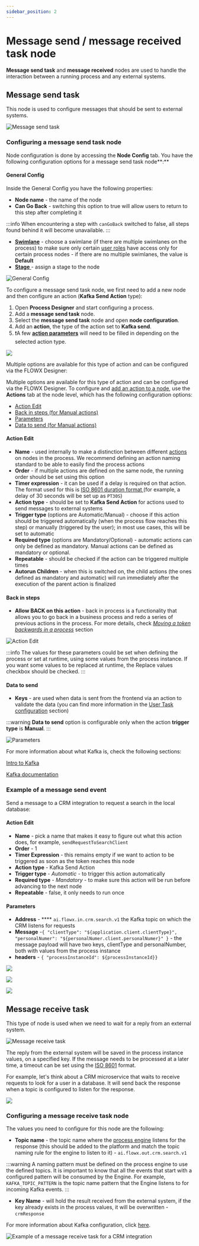 ```yaml
---
sidebar_position: 2
---
```

# Message send / message received task node

**Message send task** and **message received** nodes are used to handle the interaction between a running process and any external systems.

## Message send task

This node is used to configure messages that should be sent to external systems.

![Message send task](./img/message_send_task.png#center)

### Configuring a message send task node

Node configuration is done by accessing the **Node Config** tab. You have the following configuration options for a message send task node**:**

#### General Config

Inside the General Config you have the following properties:

* **Node name** - the name of the node
* **Can Go Back** -  switching this option to true will allow users to return to this step after completing it

:::info
When encountering a step with `canGoBack` switched to false, all steps found behind it will become unavailable.
:::

* [**Swimlane**](/swimlanes) - choose a swimlane (if there are multiple swimlanes on the process) to make sure only certain [user roles](user-roles-management/) have access only for certain process nodes - if there are no multiple swimlanes, the value is **Default**
* [**Stage** ](plugins/custom-plugins/task-management/using-stages)- assign a stage to the node

![General Config](./img/message_send_task_action.png)

To configure a message send task node, we first need to add a new node and then configure an action (**Kafka Send Action** type):

1. Open **Process Designer** and start configuring a process.
2. Add a **message send task** node.
3. Select the **message send task** node and open **node configuration**.
4. Add an **action**, the type of the action set to **Kafka send**.
5. :exclamation:A few [**action parameters**](message-send-received-task-node#kafka-send-action-parameters) will need to be filled in depending on the selected action type.

![](./img/message_send_node.gif)

Multiple options are available for this type of action and can be configured via the FLOWX Designer:

Multiple options are available for this type of action and can be configured via the FLOWX Designer. To configure and [add an action to a node](flowx-designer/managing-a-process-flow/adding-an-action-to-a-node), use the **Actions** tab at the node level, which has the following configuration options:

* [Action Edit](#action-edit)
* [Back in steps (for Manual actions)](#back-in-stepsx20)
* [Parameters](#parametersx20)
* [Data to send (for Manual actions)](#data-to-send)

#### Action Edit

* **Name** - used internally to make a distinction between different [actions](actions) on nodes in the process. We recommend defining an action naming standard to be able to easily find the process actions
* **Order** - if multiple actions are defined on the same node, the running order should be set using this option
* **Timer expression** - it can be used if a delay is required on that action. The format used for this is [ISO 8601 duration format ](https://www.digi.com/resources/documentation/digidocs/90001437-13/reference/r\_iso\_8601\_duration\_format.htm)(for example, a delay of 30 seconds will be set up as `PT30S`)
* **Action type** - should be set to **Kafka Send Action** for actions used to send messages to external systems
* **Trigger type** (options are Automatic/Manual) - choose if this action should be triggered automatically (when the process flow reaches this step) or manually (triggered by the user); in most use cases, this will be set to automatic
* **Required type** (options are Mandatory/Optional) - automatic actions can only be defined as mandatory. Manual actions can be defined as mandatory or optional.&#x20;
* **Repeatable** - should be checked if the action can be triggered multiple times&#x20;
* **Autorun Children** - when this is switched on, the child actions (the ones defined as mandatory and automatic) will run immediately after the execution of the parent action is finalized

#### **Back in steps**&#x20;

* **Allow BACK on this action** - back in process is a functionality that allows you to go back in a business process and redo a series of previous actions in the process. For more details, check [_Moving a token backwards in a process_](flowx-designer/managing-a-process-flow/moving-a-token-backwards-in-a-process) section

![Action Edit](./img/message_send_action_edit.png)

:::info
The values for these parameters could be set when defining the process or set at runtime, using some values from the process instance. If you want some values to be replaced at runtime, the Replace values checkbox should be checked.
:::

#### Data to send

* **Keys** - are used when data is sent from the frontend via an action to validate the data (you can find more information in the [User Task configuration](user-task-node/) section)

:::warning
**Data to send** option is configurable only when the action **trigger type** is **Manual**.
:::

![Parameters](./img/parameters_message_send.gif)

For more information about what Kafka is, check the following sections:

[Intro to Kafka](/docs/platform-overview/frameworks-and-standards/event-driven-architecture-frameworks/intro-to-kafka-concepts)

[Kafka documentation](https://kafka.apache.org/documentation/)

### Example of a message send event&#x20;

Send a message to a CRM integration to request a search in the local database:

#### Action Edit

* **Name** - pick a name that makes it easy to figure out what this action does, for example, `sendRequestToSearchClient`
* **Order** - 1
* **Timer Expression** - this remains empty if we want to action to be triggered as soon as the token reaches this node
* **Action type** - Kafka Send Action
* **Trigger type** - _Automatic_ - to trigger this action automatically
* **Required type** - _Mandatory_ - to make sure this action will be run before advancing to the next node
* **Repeatable** - false, it only needs to run once

#### **Parameters**&#x20;

* **Address** - **** `ai.flowx.in.crm.search.v1` the Kafka topic on which the CRM listens for requests&#x20;
* **Message** -`{ "clientType": "${application.client.clientType}", "personalNumer": "${personalNumer.client.personalNumer}" }` - the message payload will have two keys, clientType and personalNumber, both with values from the process instance
* **headers** - `{ "processInstanceId": ${processInstanceId}}`

![](./img/message_send_param1.png)

![](./img/message_send_param2.png)

![](./img/message_send_param3.png)

## Message receive task

This type of node is used when we need to wait for a reply from an external system.

![Message receive task](./img/message_receive_node.png)

The reply from the external system will be saved in the process instance values, on a specified key. If the message needs to be processed at a later time, a timeout can be set using the [ISO 8601](https://www.digi.com/resources/documentation/digidocs/90001437-13/reference/r\_iso\_8601\_duration\_format.htm) format.

For example, let's think about a CRM microservice that waits to receive requests to look for a user in a database. It will send back the response when a topic is configured to listen for the response.

![](./img/message_receive_example.png)

### Configuring a message receive task node

The values you need to configure for this node are the following:

* **Topic name** - the topic name where the [process engine](/core-components/flowx-engine/) listens for the response (this should be added to the platform and match the topic naming rule for the engine to listen to it) - `ai.flowx.out.crm.search.v1`

:::warning
A naming pattern must be defined on the process engine to use the defined topics. It is important to know that all the events that start with a configured pattern will be consumed by the Engine. For example, `KAFKA_TOPIC_PATTERN` is the topic name pattern that the Engine listens to for incoming Kafka events.
:::

* **Key Name** - will hold the result received from the external system, if the key already exists in the process values, it will be overwritten - `crmResponse`

For more information about Kafka configuration, click [here](kafka-configuration).

![Example of a message receive task for a CRM integration](./img/message_receive_kafka.png)
